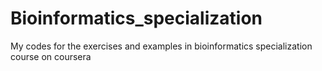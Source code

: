 # Bioinformatics_specialization
My codes for the exercises and examples in bioinformatics specialization course on coursera
